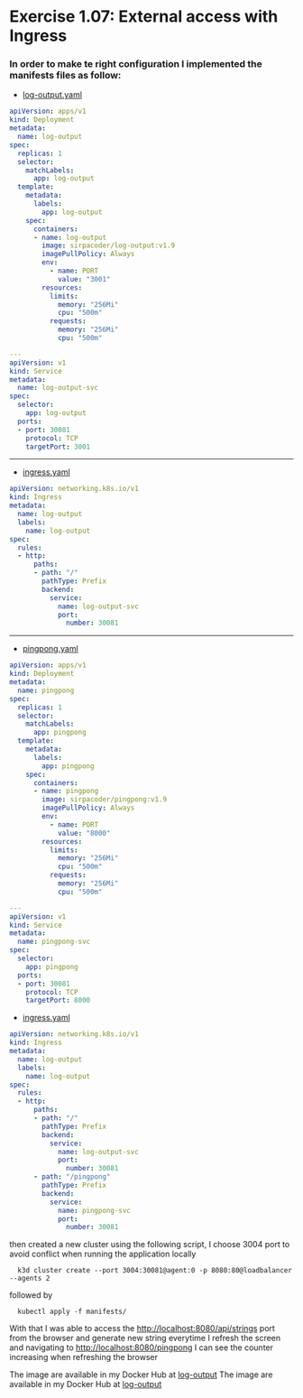 # Exercise 1.07: External access with Ingress

### In order to make te right configuration I implemented the manifests files as follow:

- [log-output.yaml](./manifests/log_output.yml)
```yaml
apiVersion: apps/v1
kind: Deployment
metadata:
  name: log-output
spec:
  replicas: 1
  selector:
    matchLabels:
      app: log-output
  template:
    metadata:
      labels:
        app: log-output
    spec:
      containers:
      - name: log-output
        image: sirpacoder/log-output:v1.9
        imagePullPolicy: Always
        env:
          - name: PORT
            value: "3001"
        resources:
          limits:
            memory: "256Mi"
            cpu: "500m"
          requests:
            memory: "256Mi"
            cpu: "500m"

---
apiVersion: v1
kind: Service
metadata:
  name: log-output-svc
spec:
  selector:
    app: log-output
  ports:
  - port: 30081
    protocol: TCP
    targetPort: 3001


```
___
- [ingress.yaml](../log-output/manifests/ingress.yaml)
```yaml
apiVersion: networking.k8s.io/v1
kind: Ingress
metadata:
  name: log-output
  labels:
    name: log-output
spec:
  rules:
  - http:
      paths:
      - path: "/"
        pathType: Prefix
        backend:
          service:
            name: log-output-svc
            port:
              number: 30081
```
___
- [pingpong.yaml](./manifests/pingpong.yml)

```yaml
apiVersion: apps/v1
kind: Deployment
metadata:
  name: pingpong
spec:
  replicas: 1
  selector:
    matchLabels:
      app: pingpong
  template:
    metadata:
      labels:
        app: pingpong
    spec:
      containers:
      - name: pingpong
        image: sirpacoder/pingpong:v1.9
        imagePullPolicy: Always
        env:
          - name: PORT
            value: "8000"
        resources:
          limits:
            memory: "256Mi"
            cpu: "500m"
          requests:
            memory: "256Mi"
            cpu: "500m"

---
apiVersion: v1
kind: Service
metadata:
  name: pingpong-svc
spec:
  selector:
    app: pingpong
  ports:
  - port: 30081
    protocol: TCP
    targetPort: 8000
```

- [ingress.yaml](./manifests/ingress.yaml)

```yaml
apiVersion: networking.k8s.io/v1
kind: Ingress
metadata:
  name: log-output
  labels:
    name: log-output
spec:
  rules:
  - http:
      paths:
      - path: "/"
        pathType: Prefix
        backend:
          service:
            name: log-output-svc
            port:
              number: 30081
      - path: "/pingpong"
        pathType: Prefix
        backend:
          service:
            name: pingpong-svc
            port:
              number: 30081
```
then created a new cluster using the following script, I choose 3004 port to avoid conflict when running the application locally

```shell
  k3d cluster create --port 3004:30081@agent:0 -p 8080:80@loadbalancer --agents 2
```

followed by
```shell
  kubectl apply -f manifests/
```

With that I was able to access the [http://localhost:8080/api/strings](http://localhost:8080/api/strings) port from the browser and generate new string everytime I refresh the screen
and navigating to [http://localhost:8080/pingpong](http://localhost:8080/pingpong) I can see the counter increasing when refreshing the browser 

The image are available in my Docker Hub at [log-output](https://hub.docker.com/repository/docker/sirpacoder/log-output/tags)
The image are available in my Docker Hub at [log-output](https://hub.docker.com/repository/docker/sirpacoder/pingpong/tags)
